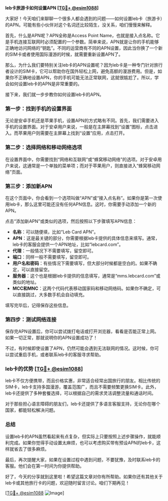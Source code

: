 **leb卡旅游卡如何设置APN [[TG💪+ @esim1088](https://t.me/s/esim1088)]**

大家好！今天咱们来聊聊一个很多人都会遇到的问题——如何设置leb卡（旅游卡）的APN。可能有些小伙伴对这个名词还比较陌生，没关系，咱们慢慢来解释。

首先，什么是APN呢？APN全称是Access Point Name，也就是接入点名称。它是手机连接互联网时必须配置的一个参数。简单来说，APN就是让你的手机能够正确地访问网络的“钥匙”。不同的运营商有不同的APN设置，因此当你换了一个新的SIM卡或者使用国际漫游的时候，就需要重新设置APN了。

那么，为什么我们要特别关注leb卡的APN设置呢？因为leb卡是一种专门针对旅行者设计的SIM卡，它可以帮助你在国外轻松上网，避免高额的漫游费用。但是，如果你不正确地设置APN，你的手机可能无法正常联网，这就很尴尬了。所以，学会如何设置leb卡的APN是非常重要的。

接下来，我们就一步步教你如何设置leb卡的APN。

### 第一步：找到手机的设置界面

无论是安卓手机还是苹果手机，设置APN的方式略有不同。首先，我们需要进入手机的设置界面。对于安卓用户来说，一般是在主屏幕找到“设置”图标，点击进入。而苹果用户则需要在主屏幕上找到“设置”应用，点击打开。

### 第二步：选择网络和移动网络选项

在设置界面中，你需要找到“网络和互联网”或“蜂窝移动网络”的选项。对于安卓用户来说，这通常是一个单独的菜单项；而对于苹果用户，则直接进入“蜂窝移动网络”页面。

### 第三步：添加新APN

在这个页面中，你会看到一个选项叫做“APN”或“接入点名称”。如果你是第一次使用leb卡，那么这里可能还没有任何APN信息。这时，你需要手动添加一个新的APN。

点击“添加新APN”或类似的选项，然后按照以下步骤填写APN信息：

- **名称**：可以随便填，比如“Leb Card APN”。
- **APN**：这是最关键的部分，你需要根据leb卡提供的具体信息来填写。通常，leb卡的客服会提供一个APN地址，比如“lebcard.com”。
- **代理**：一般情况下不需要填写，留空即可。
- **端口**：同样一般不需要填写，留空即可。
- **用户名和密码**：有些情况下需要填写，但大部分时候都是空白的。如果不确定，可以直接留空。
- **服务器**：这个也是根据leb卡提供的信息填写，通常是“mms.lebcard.com”或类似的地址。
- **MCC和MNC**：这两个代码代表移动国家码和移动网络码。如果你不确定，可以直接跳过，大多数手机会自动填充。

填写完毕后，记得保存这些信息。

### 第四步：测试网络连接

保存完APN设置后，你可以尝试拨打电话或打开浏览器，看看是否能正常上网。如果一切正常，那就说明你的APN设置成功了！

不过，有时候即使设置了APN，仍然可能会遇到无法联网的情况。这时候，你可以尝试重启手机，或者联系leb卡的客服寻求帮助。

### leb卡的优势 [[TG💪+ @esim1088](https://t.me/s/esim1088)]

leb卡不仅方便携带，而且价格实惠，非常适合经常出国旅行的朋友。相比传统的SIM卡，leb卡支持多国漫游，覆盖范围广，而且不需要频繁更换SIM卡。此外，leb卡还提供了多种套餐选择，可以根据自己的需求灵活调整流量和通话时间。

对于那些担心语言障碍的朋友们，leb卡还提供了多语言客服支持，无论你在哪个国家，都能轻松解决问题。

### 总结

设置leb卡的APN虽然看起来有点复杂，但实际上只要按照上述步骤操作，就能顺利完成。如果你觉得手动设置太麻烦，也可以考虑购买带有预设APN的leb卡，这样就省去了很多麻烦。

最后，再次提醒大家，如果在设置过程中遇到问题，不要犹豫，及时联系leb卡的客服。他们会在第一时间为你提供帮助。

好了，今天的分享就到这里啦！希望这篇文章对你有所帮助。如果你还有其他关于leb卡或其他旅行卡的问题，欢迎随时留言讨论。咱们下期再见！

[[TG💪+ @esim1088](https://t.me/s/esim1088) ![Image](https://i.postimg.cc/4NQfJmqS/Snipaste-2025-05-13-00-14-12.png)]